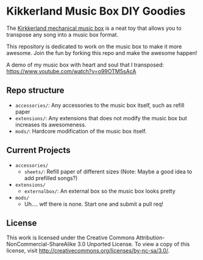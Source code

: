 Kikkerland Music Box DIY Goodies
================================

The [Kirkkerland mechanical music box](https://www.thinkgeek.com/product/8f7f/?srp=1)
is a neat toy that allows you to transpose any song into a music box format.

This repository is dedicated to work on the music box to make it more awesome.
Join the fun by forking this repo and make the awesome happen!

A demo of my music box with heart and soul that I transposed:
https://www.youtube.com/watch?v=o99OTM5sAcA

Repo structure
--------------

 - `accessories/`: Any accessories to the music box itself, such as refill paper
 - `extensions/`: Any extensions that does not modify the music box but
                  increases its awesomeness.
 - `mods/`: Hardcore modification of the music box itself.

Current Projects
----------------

 - `accessories/`
   - `sheets/`: Refill paper of different sizes (Note: Maybe a good idea to add
                prefilled songs?)
 - `extensions/`
   - `externalbox/`: An external box so the music box looks pretty
 - `mods/`
   - Uh.... wtf there is none. Start one and submit a pull req!

License
-------

This work is licensed under the Creative Commons 
Attribution-NonCommercial-ShareAlike 3.0 Unported License. To view a copy of 
this license, visit http://creativecommons.org/licenses/by-nc-sa/3.0/.
